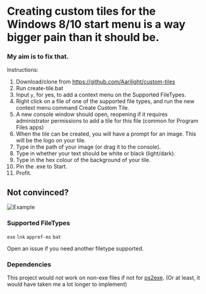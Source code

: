 # Creating custom tiles for the Windows 8/10 start menu is a way bigger pain than it should be.
### My aim is to fix that.

Instructions: 
1. Download/clone from https://github.com/Aarilight/custom-tiles
2. Run create-tile.bat
3. Input `y`, for yes, to add a context menu on the Supported FileTypes.
4. Right click on a file of one of the supported file types, and run the new context menu command Create Custom Tile.
5. A new console window should open, reopening if it requires administrator permissions to add a tile for this file (common for Program Files apps)
6. When the tile can be created, you will have a prompt for an image. This will be the logo on your tile.
7. Type in the path of your image (or drag it to the console).
8. Type in whether your text should be white or black (light/dark).
9. Type in the hex colour of the background of your tile.
10. Pin the .exe to Start.
11. Profit.

## Not convinced?

![Example](https://puu.sh/vVONj/f3fe0efc06.png)


### Supported FileTypes
`exe`
`lnk`
`appref-ms`
`bat`

Open an issue if you need another filetype supported.

### Dependencies

This project would not work on non-exe files if not for [ps2exe](https://gallery.technet.microsoft.com/PS2EXE-Convert-PowerShell-9e4e07f1). (Or at least, it would have taken me a lot longer to implement)
